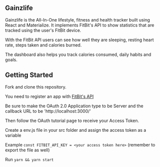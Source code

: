 ## Gainzlife

Gainzlife is the All-In-One lifestyle, fitness and health tracker built using React and Materialize. It implements FitBit's API to show statistics that are tracked using the user's FitBit device.

With the FitBit API users can see how well they are sleeping, resting heart rate, steps taken and calories burned.

The dashboard also helps you track calories consumed, daily habits and goals.

## Getting Started

Fork and clone this repository.

You need to register an app with [FitBit's API](https://dev.fitbit.com/apps/new)

Be sure to make the OAuth 2.0 Application type to be Server and the callback URL to be 'http://localhost:3000/'

Then follow the OAuth tutorial page to receive your Access Token.

Create a env.js file in your src folder and assign the access token as a variable

Example ````const FITBIT_API_KEY = <your access token here>```` (remember to export the file as well)

Run `yarn && yarn start`
